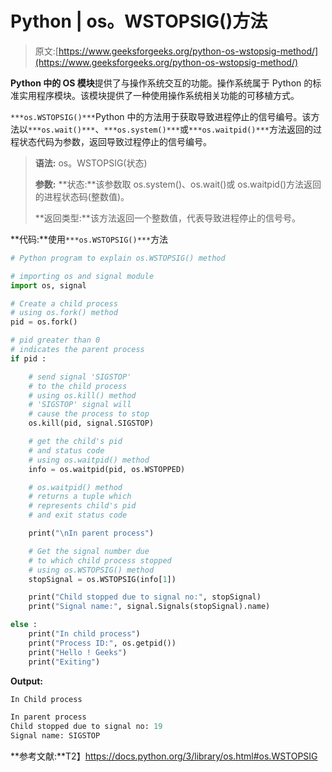 # Python | os。WSTOPSIG()方法

> 原文:[https://www.geeksforgeeks.org/python-os-wstopsig-method/](https://www.geeksforgeeks.org/python-os-wstopsig-method/)

**Python 中的 OS 模块**提供了与操作系统交互的功能。操作系统属于 Python 的标准实用程序模块。该模块提供了一种使用操作系统相关功能的可移植方式。

`***os.WSTOPSIG()***`Python 中的方法用于获取导致进程停止的信号编号。该方法以`***os.wait()***`、`***os.system()***`或`***os.waitpid()***`方法返回的过程状态代码为参数，返回导致过程停止的信号编号。

> **语法:** os。WSTOPSIG(状态)
> 
> **参数:**
> **状态:**该参数取 os.system()、os.wait()或 os.waitpid()方法返回的进程状态码(整数值)。
> 
> **返回类型:**该方法返回一个整数值，代表导致进程停止的信号号。

**代码:**使用`***os.WSTOPSIG()***`方法

```py
# Python program to explain os.WSTOPSIG() method 

# importing os and signal module  
import os, signal

# Create a child process
# using os.fork() method 
pid = os.fork()

# pid greater than 0
# indicates the parent process 
if pid :

    # send signal 'SIGSTOP'
    # to the child process
    # using os.kill() method
    # 'SIGSTOP' signal will
    # cause the process to stop
    os.kill(pid, signal.SIGSTOP) 

    # get the child's pid
    # and status code
    # using os.waitpid() method
    info = os.waitpid(pid, os.WSTOPPED)

    # os.waitpid() method
    # returns a tuple which
    # represents child's pid
    # and exit status code

    print("\nIn parent process")

    # Get the signal number due
    # to which child process stopped 
    # using os.WSTOPSIG() method
    stopSignal = os.WSTOPSIG(info[1]) 

    print("Child stopped due to signal no:", stopSignal)
    print("Signal name:", signal.Signals(stopSignal).name)

else :
    print("In child process")
    print("Process ID:", os.getpid())
    print("Hello ! Geeks")
    print("Exiting")
```

**Output:**

```py
In Child process

In parent process
Child stopped due to signal no: 19
Signal name: SIGSTOP

```

**参考文献:**T2】https://docs.python.org/3/library/os.html#os.WSTOPSIG